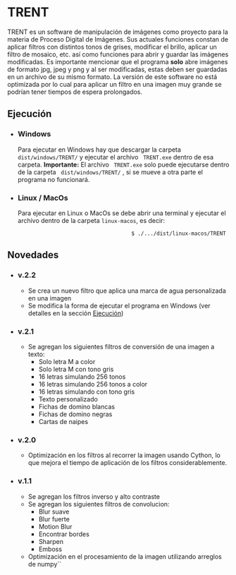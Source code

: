 # TRENT

TRENT es un software de manipulación de imágenes como proyecto para la materia de Proceso Digital de Imágenes. Sus actuales funciones constan de aplicar filtros con distintos tonos de grises, modificar el brillo, aplicar un filtro de mosaico, etc. así como funciones para abrir y guardar las imágenes modificadas. Es importante mencionar que el programa **solo** abre imágenes de formato jpg, jpeg y png y al ser modificadas, estas deben ser guardadas en un archivo de su mismo formato. La versión de este software no está optimizada por lo cual para aplicar un filtro en una imagen muy grande se podrían tener tiempos de espera prolongados.

<div id="ejecucion"></div>

## Ejecución

- ### Windows
    Para ejecutar en Windows hay que descargar la carpeta ``` dist/windows/TRENT/``` y ejecutar el archivo ``` TRENT.exe``` dentro de esa carpeta. 
    **Importante:** El archivo ``` TRENT.exe``` solo puede ejecutarse dentro de la carpeta ``` dist/windows/TRENT/``` , si se mueve a otra parte el programa no funcionará.
- ### Linux / MacOs
    Para ejecutar en Linux o MacOs se debe abrir una terminal y ejecutar el archivo dentro de la carpeta ```linux-macos```, es decir:

    ``` 
                                        $ ./.../dist/linux-macos/TRENT    
    ```
## Novedades
* ### v.2.2
    - Se crea un nuevo filtro que aplica una marca de agua personalizada en una imagen
    - Se modifica la forma de ejecutar el programa en Windows (ver detalles en la sección [Ejecución](#ejecucion))
* ### v.2.1
    - Se agregan los siguientes filtros de conversión de una imagen a texto:
        - Solo letra M a color
        - Solo letra M con tono gris
        - 16 letras simulando 256 tonos
        - 16 letras simulando 256 tonos a color
        - 16 letras simulando con tono gris
        - Texto personalizado
        - Fichas de domino blancas
        - Fichas de domino negras
        - Cartas de naipes
* ### v.2.0
    - Optimización en los filtros al recorrer la imagen usando Cython, lo que mejora el tiempo de aplicación de los filtros considerablemente.
* ### v.1.1
    - Se agregan los filtros inverso y alto contraste
    - Se agregan los siguientes filtros de convolucion:
        - Blur suave
        - Blur fuerte
        - Motion Blur
        - Encontrar bordes
        - Sharpen
        - Emboss
    - Optimización en el procesamiento de la imagen utilizando arreglos de numpy``